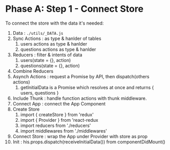 # Phase A: Step 1 - Connect Store

To connect the store with the data it's needed:

1. Data : `./utils/_DATA.js`
2. Sync Actions : as type & hanlder of tables
      1. users actions as type & hanlder
      2. questions actions as type & hanlder
3. Reducers : filter & intents of data
      1. users(state = {}, action)
      2. questions(state = {}, action)
4. Combine Reducers
5. Asynch Actions : request a Promise by API, then dispatch(others actions)
      1. getInitialData is a Promise which resolves at once and returns { users, questions }
6. Include Thunk : handle function actions with thunk middleware.
7. Connect App : connect the App Component
8. Create Store
      1. import { createStore } from 'redux'
      2. import { Provider } from 'react-redux
      3. import reducers from './reducers'
      3. import middlewares from './middlewares'
9. Connect Store : wrap the App under Provider with store as prop
10. Init : his.props.dispatch(receiveInitialData()) from componentDidMount()